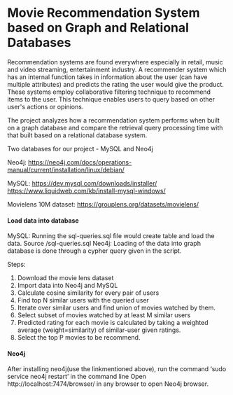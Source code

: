 # Movie Recommendation System based on Graph and Relational Databases

Recommendation systems are found everywhere especially in retail, music and video streaming, entertainment industry. A recommender system which has an internal function takes in information about
the user (can have multiple attributes) and predicts the rating the user would give the product. These systems employ collaborative filtering technique to recommend items to the user. This technique enables users to query based on other user's actions or opinions.

The project analyzes how a recommendation system performs when built on a graph database and compare the retrieval query processing time with that built based on a relational database system.

Two databases for our project - MySQL and Neo4j

Neo4j: ​https://neo4j.com/docs/operations-manual/current/installation/linux/debian/

MySQL:
https://dev.mysql.com/downloads/installer/
https://www.liquidweb.com/kb/install-mysql-windows/

Movielens 10M dataset: https://grouplens.org/datasets/movielens/

#### Load data into database
MySQL: Running the sql-queries.sql file would create table and load the data. Source <path>/sql-queries.sql
Neo4j: Loading of the data into graph database is done through a cypher query given in the script.

Steps:
1. Download the movie lens dataset
2. Import data into Neo4j and MySQL
3. Calculate cosine similarity for every pair of users
4. Find top N similar users with the queried user
5. Iterate over similar users and find union of movies watched by them.
6. Select subset of movies watched by at least M similar users
7. Predicted rating for each movie is calculated by taking a weighted average (weight=similarity) of similar-user given ratings.
8. Select the top P movies to be recommend.

#### Neo4j
After installing neo4j(use the linkmentioned above), run the command ‘sudo service neo4j restart’ in the command line
Open ​http://localhost:7474/browser/​ in any browser to open Neo4j browser.
